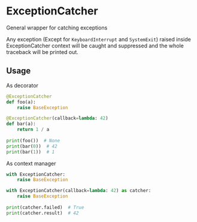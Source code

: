 # ExceptionCatcher

General wrapper for catching exceptions

Any exception (Except for `KeyboardInterrupt` and `SystemExit`) raised inside ExceptionCatcher context will be caught and suppressed and the whole traceback will be printed out.

## Usage

As decorator
```python
@ExceptionCatcher
def foo(a):
    raise BaseException

@ExceptionCatcher(callback=lambda: 42)
def bar(a):
    return 1 / a
    
print(foo())  # None
print(bar(0))  # 42
print(bar(1))  # 1
```

As context manager
```python
with ExceptionCatcher:
    raise BaseException

with ExceptionCatcher(callback=lambda: 42) as catcher:
    raise BaseException
    
print(catcher.failed)  # True
print(catcher.result)  # 42
```
